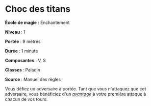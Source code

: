 # Choc des titans

**École de magie** : Enchantement

**Niveau** : 1

**Portée** : 9 mètres

**Durée** : 1 minute

**Composantes** : V, S

**Classes** : Paladin

**Source** : Manuel des règles

Vous défiez un adversaire à portée. Tant que vous n'attaquez que cet adversaire, vous bénéficiez d'un [_avantage_](/utiliser-les-caracteristiques/#avantage-et-desavantage) à votre première attaque à chacun de vos tours.
